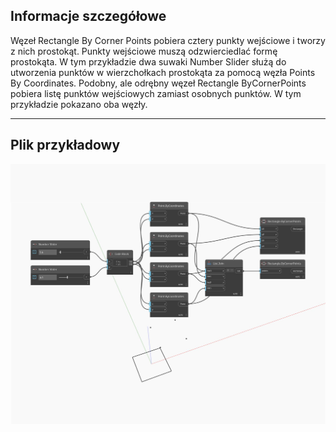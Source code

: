 <!--- Autodesk.DesignScript.Geometry.Rectangle.ByCornerPoints(p1, p2, p3, p4) --->
<!--- OPQ3MDKAFIBB5WD3XJ65RI5GHYZKCQG4WU3XBCFBOP526FMMNPZQ --->
## Informacje szczegółowe
Węzeł Rectangle By Corner Points pobiera cztery punkty wejściowe i tworzy z nich prostokąt. Punkty wejściowe muszą odzwierciedlać formę prostokąta. W tym przykładzie dwa suwaki Number Slider służą do utworzenia punktów w wierzchołkach prostokąta za pomocą węzła Points By Coordinates. Podobny, ale odrębny węzeł Rectangle ByCornerPoints pobiera listę punktów wejściowych zamiast osobnych punktów. W tym przykładzie pokazano oba węzły.
___
## Plik przykładowy

![ByCornerPoints (p1, p2, p3, p4)](./OPQ3MDKAFIBB5WD3XJ65RI5GHYZKCQG4WU3XBCFBOP526FMMNPZQ_img.jpg)

